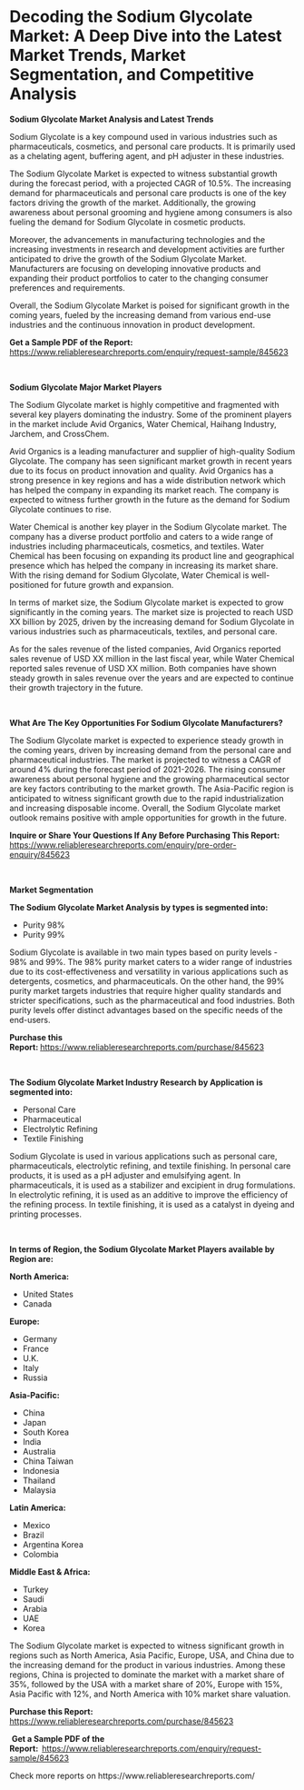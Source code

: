 <p><h1>Decoding the Sodium Glycolate Market: A Deep Dive into the Latest Market Trends, Market Segmentation, and Competitive Analysis</h1></p><p><strong>Sodium Glycolate Market Analysis and Latest Trends</strong></p>
<p><p>Sodium Glycolate is a key compound used in various industries such as pharmaceuticals, cosmetics, and personal care products. It is primarily used as a chelating agent, buffering agent, and pH adjuster in these industries.</p><p>The Sodium Glycolate Market is expected to witness substantial growth during the forecast period, with a projected CAGR of 10.5%. The increasing demand for pharmaceuticals and personal care products is one of the key factors driving the growth of the market. Additionally, the growing awareness about personal grooming and hygiene among consumers is also fueling the demand for Sodium Glycolate in cosmetic products.</p><p>Moreover, the advancements in manufacturing technologies and the increasing investments in research and development activities are further anticipated to drive the growth of the Sodium Glycolate Market. Manufacturers are focusing on developing innovative products and expanding their product portfolios to cater to the changing consumer preferences and requirements.</p><p>Overall, the Sodium Glycolate Market is poised for significant growth in the coming years, fueled by the increasing demand from various end-use industries and the continuous innovation in product development.</p></p>
<p><strong>Get a Sample PDF of the Report:&nbsp;</strong> <a href="https://www.reliableresearchreports.com/enquiry/request-sample/845623">https://www.reliableresearchreports.com/enquiry/request-sample/845623</a></p>
<p>&nbsp;</p>
<p><strong>Sodium Glycolate Major Market Players</strong></p>
<p><p>The Sodium Glycolate market is highly competitive and fragmented with several key players dominating the industry. Some of the prominent players in the market include Avid Organics, Water Chemical, Haihang Industry, Jarchem, and CrossChem.</p><p>Avid Organics is a leading manufacturer and supplier of high-quality Sodium Glycolate. The company has seen significant market growth in recent years due to its focus on product innovation and quality. Avid Organics has a strong presence in key regions and has a wide distribution network which has helped the company in expanding its market reach. The company is expected to witness further growth in the future as the demand for Sodium Glycolate continues to rise.</p><p>Water Chemical is another key player in the Sodium Glycolate market. The company has a diverse product portfolio and caters to a wide range of industries including pharmaceuticals, cosmetics, and textiles. Water Chemical has been focusing on expanding its product line and geographical presence which has helped the company in increasing its market share. With the rising demand for Sodium Glycolate, Water Chemical is well-positioned for future growth and expansion.</p><p>In terms of market size, the Sodium Glycolate market is expected to grow significantly in the coming years. The market size is projected to reach USD XX billion by 2025, driven by the increasing demand for Sodium Glycolate in various industries such as pharmaceuticals, textiles, and personal care.</p><p>As for the sales revenue of the listed companies, Avid Organics reported sales revenue of USD XX million in the last fiscal year, while Water Chemical reported sales revenue of USD XX million. Both companies have shown steady growth in sales revenue over the years and are expected to continue their growth trajectory in the future.</p></p>
<p>&nbsp;</p>
<p><strong>What Are The Key Opportunities For Sodium Glycolate Manufacturers?</strong></p>
<p><p>The Sodium Glycolate market is expected to experience steady growth in the coming years, driven by increasing demand from the personal care and pharmaceutical industries. The market is projected to witness a CAGR of around 4% during the forecast period of 2021-2026. The rising consumer awareness about personal hygiene and the growing pharmaceutical sector are key factors contributing to the market growth. The Asia-Pacific region is anticipated to witness significant growth due to the rapid industrialization and increasing disposable income. Overall, the Sodium Glycolate market outlook remains positive with ample opportunities for growth in the future.</p></p>
<p><strong>Inquire or Share Your Questions If Any Before Purchasing This Report:</strong> <a href="https://www.reliableresearchreports.com/enquiry/pre-order-enquiry/845623">https://www.reliableresearchreports.com/enquiry/pre-order-enquiry/845623</a></p>
<p>&nbsp;</p>
<p><strong>Market Segmentation</strong></p>
<p><strong>The Sodium Glycolate Market Analysis by types is segmented into:</strong></p>
<p><ul><li>Purity 98%</li><li>Purity 99%</li></ul></p>
<p><p>Sodium Glycolate is available in two main types based on purity levels - 98% and 99%. The 98% purity market caters to a wider range of industries due to its cost-effectiveness and versatility in various applications such as detergents, cosmetics, and pharmaceuticals. On the other hand, the 99% purity market targets industries that require higher quality standards and stricter specifications, such as the pharmaceutical and food industries. Both purity levels offer distinct advantages based on the specific needs of the end-users.</p></p>
<p><strong>Purchase this Report:&nbsp;</strong><a href="https://www.reliableresearchreports.com/purchase/845623">https://www.reliableresearchreports.com/purchase/845623</a></p>
<p>&nbsp;</p>
<p><strong>The Sodium Glycolate Market Industry Research by Application is segmented into:</strong></p>
<p><ul><li>Personal Care</li><li>Pharmaceutical</li><li>Electrolytic Refining</li><li>Textile Finishing</li></ul></p>
<p><p>Sodium Glycolate is used in various applications such as personal care, pharmaceuticals, electrolytic refining, and textile finishing. In personal care products, it is used as a pH adjuster and emulsifying agent. In pharmaceuticals, it is used as a stabilizer and excipient in drug formulations. In electrolytic refining, it is used as an additive to improve the efficiency of the refining process. In textile finishing, it is used as a catalyst in dyeing and printing processes.</p></p>
<p>&nbsp;</p>
<p><strong>In terms of Region, the Sodium Glycolate Market Players available by Region are:</strong></p>
<p>
    <p> <strong> North America: </strong>
        <ul>
            <li>United States</li>
            <li>Canada</li>
        </ul>
        </p> 
    <p> <strong> Europe: </strong>
        <ul>
            <li>Germany</li>
            <li>France</li>
            <li>U.K.</li>
            <li>Italy</li>
            <li>Russia</li>
        </ul>
        </p> 
    <p> <strong> Asia-Pacific: </strong>
        <ul>
            <li>China</li>
            <li>Japan</li>
            <li>South Korea</li>
            <li>India</li>
            <li>Australia</li>
            <li>China Taiwan</li>
            <li>Indonesia</li>
            <li>Thailand</li>
            <li>Malaysia</li>
        </ul>
        </p> 
    <p> <strong> Latin America: </strong>
        <ul>
            <li>Mexico</li>
            <li>Brazil</li>
            <li>Argentina Korea</li>
            <li>Colombia</li>
        </ul>
        </p> 
    <p> <strong> Middle East & Africa: </strong>
        <ul>
            <li>Turkey</li>
            <li>Saudi</li>
            <li>Arabia</li>
            <li>UAE</li>
            <li>Korea</li>
        </ul>
    </p>
    </p>
<p><p>The Sodium Glycolate market is expected to witness significant growth in regions such as North America, Asia Pacific, Europe, USA, and China due to the increasing demand for the product in various industries. Among these regions, China is projected to dominate the market with a market share of 35%, followed by the USA with a market share of 20%, Europe with 15%, Asia Pacific with 12%, and North America with 10% market share valuation.</p></p>
<p><strong>Purchase this Report: </strong><a href="https://www.reliableresearchreports.com/purchase/845623">https://www.reliableresearchreports.com/purchase/845623</a></p>
<p>&nbsp;<strong>Get a Sample PDF of the Report:&nbsp;&nbsp;</strong><a href="https://www.reliableresearchreports.com/enquiry/request-sample/845623">https://www.reliableresearchreports.com/enquiry/request-sample/845623</a></p>
<p><strong></strong></p>
<p>Check more reports on https://www.reliableresearchreports.com/</p>